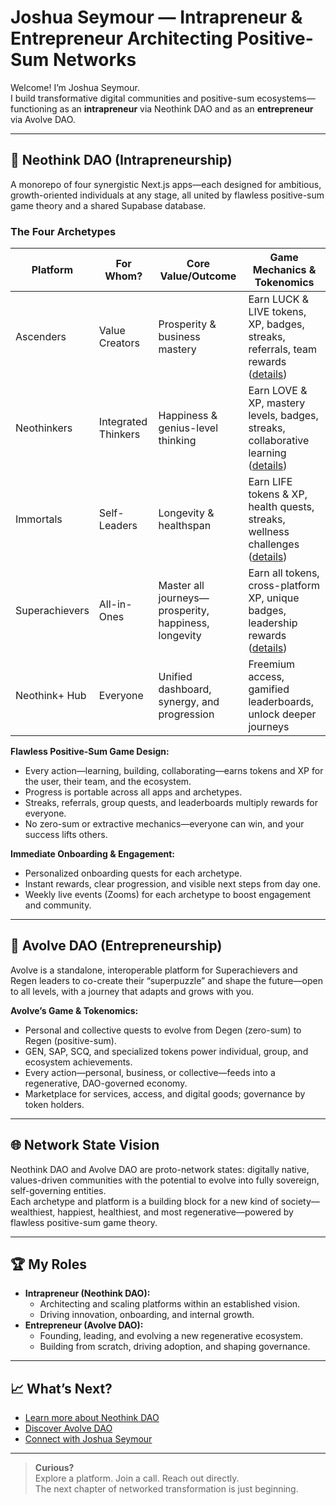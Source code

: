 # Joshua Seymour — Intrapreneur & Entrepreneur Architecting Positive-Sum Networks

Welcome! I’m Joshua Seymour.  
I build transformative digital communities and positive-sum ecosystems—functioning as an **intrapreneur** via Neothink DAO and as an **entrepreneur** via Avolve DAO.

---

## 🚀 Neothink DAO (Intrapreneurship)

A monorepo of four synergistic Next.js apps—each designed for ambitious, growth-oriented individuals at any stage, all united by flawless positive-sum game theory and a shared Supabase database.

### The Four Archetypes

| Platform      | For Whom?         | Core Value/Outcome                        | Game Mechanics & Tokenomics             |
|---------------|-------------------|-------------------------------------------|-----------------------------------------|
| Ascenders     | Value Creators    | Prosperity & business mastery             | Earn LUCK & LIVE tokens, XP, badges, streaks, referrals, team rewards ([details](https://github.com/neothink-dao/neothink.io/blob/main/docs/onboarding/ascender.md)) |
| Neothinkers   | Integrated Thinkers| Happiness & genius-level thinking         | Earn LOVE & XP, mastery levels, badges, streaks, collaborative learning ([details](https://github.com/neothink-dao/neothink.io/blob/main/docs/onboarding/neothinker.md)) |
| Immortals     | Self-Leaders      | Longevity & healthspan                    | Earn LIFE tokens & XP, health quests, streaks, wellness challenges ([details](https://github.com/neothink-dao/neothink.io/blob/main/docs/onboarding/immortal.md)) |
| Superachievers| All-in-Ones       | Master all journeys—prosperity, happiness, longevity | Earn all tokens, cross-platform XP, unique badges, leadership rewards ([details](https://github.com/neothink-dao/neothink.io/blob/main/docs/onboarding/superachiever.md)) |
| Neothink+ Hub | Everyone          | Unified dashboard, synergy, and progression | Freemium access, gamified leaderboards, unlock deeper journeys |

**Flawless Positive-Sum Game Design:**  
- Every action—learning, building, collaborating—earns tokens and XP for the user, their team, and the ecosystem.
- Progress is portable across all apps and archetypes.
- Streaks, referrals, group quests, and leaderboards multiply rewards for everyone.
- No zero-sum or extractive mechanics—everyone can win, and your success lifts others.

**Immediate Onboarding & Engagement:**  
- Personalized onboarding quests for each archetype.
- Instant rewards, clear progression, and visible next steps from day one.
- Weekly live events (Zooms) for each archetype to boost engagement and community.

---

## 🌌 Avolve DAO (Entrepreneurship)

Avolve is a standalone, interoperable platform for Superachievers and Regen leaders to co-create their “superpuzzle” and shape the future—open to all levels, with a journey that adapts and grows with you.

**Avolve’s Game & Tokenomics:**
- Personal and collective quests to evolve from Degen (zero-sum) to Regen (positive-sum).
- GEN, SAP, SCQ, and specialized tokens power individual, group, and ecosystem achievements.
- Every action—personal, business, or collective—feeds into a regenerative, DAO-governed economy.
- Marketplace for services, access, and digital goods; governance by token holders.

---

## 🌐 Network State Vision

Neothink DAO and Avolve DAO are proto-network states: digitally native, values-driven communities with the potential to evolve into fully sovereign, self-governing entities.  
Each archetype and platform is a building block for a new kind of society—wealthiest, happiest, healthiest, and most regenerative—powered by flawless positive-sum game theory.

---

## 🏆 My Roles

- **Intrapreneur (Neothink DAO):**  
  - Architecting and scaling platforms within an established vision.
  - Driving innovation, onboarding, and internal growth.
- **Entrepreneur (Avolve DAO):**  
  - Founding, leading, and evolving a new regenerative ecosystem.
  - Building from scratch, driving adoption, and shaping governance.

---

## 📈 What’s Next?

- [Learn more about Neothink DAO](https://github.com/neothink-dao/neothink.io)
- [Discover Avolve DAO](https://github.com/avolve-dao/avolve)
- [Connect with Joshua Seymour](https://www.joshuaseymour.com)

---

> **Curious?**  
> Explore a platform. Join a call. Reach out directly.  
> The next chapter of networked transformation is just beginning.
